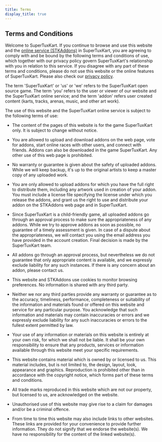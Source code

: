 ```yaml
---
title: Terms
display_title: true
---
```

## Terms and Conditions

Welcome to SuperTuxKart. If you continue to browse and use this website and the [online service (STKAddons)](https://online.supertuxkart.net) in SuperTuxKart, you are agreeing to comply with and be bound by the following terms and conditions of use, which together with our privacy policy govern SuperTuxKart's relationship with you in relation to this service. If you disagree with any part of these terms and conditions, please do not use this website or the online features of SuperTuxKart. Please also check our [privacy policy](Privacy).

The term 'SuperTuxKart' or 'us' or 'we' refers to the SuperTuxKart open source game. The term 'you' refers to the user or viewer of our website and the SuperTuxKart online service; and the term 'addon' refers user created content (karts, tracks, arenas, music, and other art work).

The use of this website and the SuperTuxKart online service is subject to the following terms of use:

* The content of the pages of this website is for the game SuperTuxKart only. It is subject to change without notice.

* You are allowed to upload and download addons on the web page, vote for addons, start online races with other users, and connect with friends. Addons can also be downloaded in the game SuperTuxKart. Any other use of this web page is prohibited.

* No warranty or guarantee is given about the safety of uploaded addons. While we will keep backup, it's up to the original artists to keep a master copy of any uploaded work.

* You are only allowed to upload addons for which you have the full right to distribute them, including any artwork used in creation of your addon. You must include a license file specifying the license under which you release the addons, and grant us the right to use and distribute your addon on the STKAddons web page and in SuperTuxKart.

* Since SuperTuxKart is a child-friendly game, all uploaded addons go through an approval process to make sure the appropriateness of any addons. While we try to approve addons as soon as possible, no guarantee of a timely assessment is given. In case of a dispute about the appropriateness, we will contact you using the email address you have provided in the account creation. Final decision is made by the SuperTuxKart team.

* All addons go through an approval process, but nevertheless we do not guarantee that only appropriate content is available, and we expressly exclude liability for any such instances. If there is any concern about an addon, please contact us.

* This website and STKAddons use cookies to monitor browsing preferences. No information is shared with any third party.

* Neither we nor any third parties provide any warranty or guarantee as to the accuracy, timeliness, performance, completeness or suitability of the information and materials found or offered on this website and service for any particular purpose. You acknowledge that such information and materials may contain inaccuracies or errors and we expressly exclude liability for any such inaccuracies or errors to the fullest extent permitted by law.

* Your use of any information or materials on this website is entirely at your own risk, for which we shall not be liable. It shall be your own responsibility to ensure that any products, services or information available through this website meet your specific requirements.

* This website contains material which is owned by or licensed to us. This material includes, but is not limited to, the design, layout, look, appearance and graphics. Reproduction is prohibited other than in accordance with the copyright notice, which forms part of these terms and conditions.

* All trade marks reproduced in this website which are not our property, but licensed to us, are acknowledged on the website.

* Unauthorised use of this website may give rise to a claim for damages and/or be a criminal offence.

* From time to time this website may also include links to other websites. These links are provided for your convenience to provide further information. They do not signify that we endorse the website(s). We have no responsibility for the content of the linked website(s).
